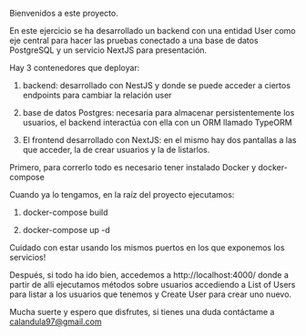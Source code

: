 Bienvenidos a este proyecto.

En este ejercicio se ha desarrollado un backend con una entidad User como eje central para hacer las pruebas conectado a una base de datos PostgreSQL y un servicio NextJS para presentación.

Hay 3 contenedores que deployar:

1. backend: desarrollado con NestJS y donde se puede acceder a ciertos endpoints para cambiar la relación user

2. base de datos Postgres: necesaria para almacenar persistentemente los usuarios, el backend interactúa con ella con un ORM llamado TypeORM

3. El frontend desarrollado con NextJS: en el mismo hay dos pantallas a las que acceder, la de crear usuarios y la de listarlos.

Primero, para correrlo todo es necesario tener instalado Docker y docker-compose

Cuando ya lo tengamos, en la raíz del proyecto ejecutamos:

1. docker-compose build

2. docker-compose up -d

Cuidado con estar usando los mismos puertos en los que exponemos los servicios!

Después, si todo ha ido bien, accedemos a http://localhost:4000/  donde a partir de alli ejecutamos métodos sobre usuarios accediendo a List of Users para listar a los usuarios que tenemos y Create User para crear uno nuevo.

Mucha suerte y espero que disfrutes, si tienes una duda contáctame a calandula97@gmail.com